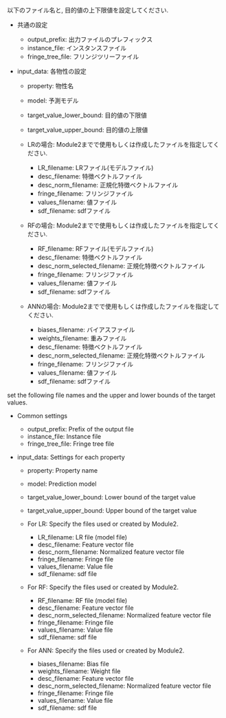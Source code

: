 以下のファイル名と, 目的値の上下限値を設定してください.

- 共通の設定
  - output_prefix: 出力ファイルのプレフィックス
  - instance_file: インスタンスファイル
  - fringe_tree_file: フリンジツリーファイル

- input_data: 各物性の設定
  - property: 物性名
  - model: 予測モデル
  - target_value_lower_bound: 目的値の下限値
  - target_value_upper_bound: 目的値の上限値

  - LRの場合:
    Module2までで使用もしくは作成したファイルを指定してください.
    - LR_filename: LRファイル(モデルファイル)
    - desc_filename: 特徴ベクトルファイル
    - desc_norm_filename: 正規化特徴ベクトルファイル
    - fringe_filename: フリンジファイル
    - values_filename: 値ファイル
    - sdf_filename: sdfファイル

  - RFの場合:
    Module2までで使用もしくは作成したファイルを指定してください.
    - RF_filename: RFファイル(モデルファイル)
    - desc_filename: 特徴ベクトルファイル
    - desc_norm_selected_filename: 正規化特徴ベクトルファイル
    - fringe_filename: フリンジファイル
    - values_filename: 値ファイル
    - sdf_filename: sdfファイル

  - ANNの場合:
    Module2までで使用もしくは作成したファイルを指定してください.
    - biases_filename: バイアスファイル
    - weights_filename: 重みファイル
    - desc_filename: 特徴ベクトルファイル
    - desc_norm_selected_filename: 正規化特徴ベクトルファイル
    - fringe_filename: フリンジファイル
    - values_filename: 値ファイル
    - sdf_filename: sdfファイル

set the following file names and the upper and lower bounds of the target values.

- Common settings
  - output_prefix: Prefix of the output file
  - instance_file: Instance file
  - fringe_tree_file: Fringe tree file

- input_data: Settings for each property
  - property: Property name
  - model: Prediction model
  - target_value_lower_bound: Lower bound of the target value
  - target_value_upper_bound: Upper bound of the target value

  - For LR:
    Specify the files used or created by Module2.
    - LR_filename: LR file (model file)
    - desc_filename: Feature vector file
    - desc_norm_filename: Normalized feature vector file
    - fringe_filename: Fringe file
    - values_filename: Value file
    - sdf_filename: sdf file

  - For RF:
    Specify the files used or created by Module2.
    - RF_filename: RF file (model file)
    - desc_filename: Feature vector file
    - desc_norm_selected_filename: Normalized feature vector file
    - fringe_filename: Fringe file
    - values_filename: Value file
    - sdf_filename: sdf file

  - For ANN:
    Specify the files used or created by Module2.
    - biases_filename: Bias file
    - weights_filename: Weight file
    - desc_filename: Feature vector file
    - desc_norm_selected_filename: Normalized feature vector file
    - fringe_filename: Fringe file
    - values_filename: Value file
    - sdf_filename: sdf file
